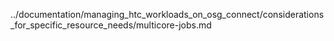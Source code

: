 ../documentation/managing_htc_workloads_on_osg_connect/considerations_for_specific_resource_needs/multicore-jobs.md